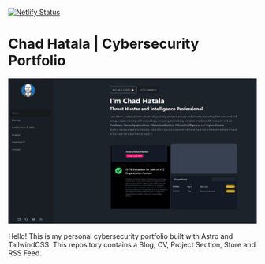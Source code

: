[![Netlify Status](https://api.netlify.com/api/v1/badges/0ef8fd67-3eab-4201-bbed-1bf74c3c2a58/deploy-status)](https://app.netlify.com/sites/chadhatala/deploys)
# Chad Hatala | Cybersecurity Portfolio

![Chad Hatala | Cybersecurity Portfolio](media/screencap-site.png)

Hello! This is my personal cybersecurity portfolio built with Astro and TailwindCSS. This repository contains a Blog, CV, Project Section, Store and RSS Feed.

